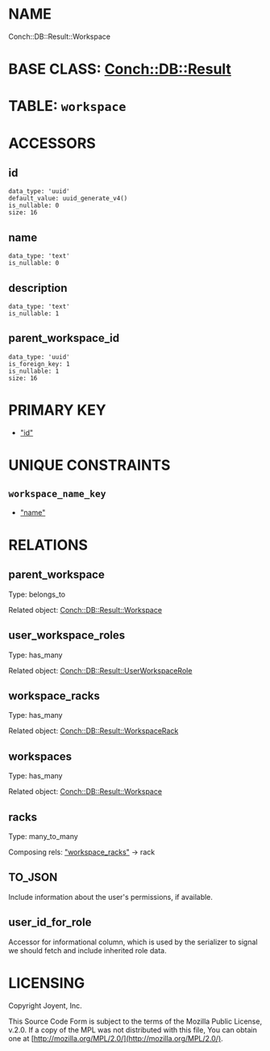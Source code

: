 # NAME

Conch::DB::Result::Workspace

# BASE CLASS: [Conch::DB::Result](/../modules/Conch::DB::Result)

# TABLE: `workspace`

# ACCESSORS

## id

```
data_type: 'uuid'
default_value: uuid_generate_v4()
is_nullable: 0
size: 16
```

## name

```
data_type: 'text'
is_nullable: 0
```

## description

```
data_type: 'text'
is_nullable: 1
```

## parent\_workspace\_id

```
data_type: 'uuid'
is_foreign_key: 1
is_nullable: 1
size: 16
```

# PRIMARY KEY

- ["id"](#id)

# UNIQUE CONSTRAINTS

## `workspace_name_key`

- ["name"](#name)

# RELATIONS

## parent\_workspace

Type: belongs\_to

Related object: [Conch::DB::Result::Workspace](/../modules/Conch::DB::Result::Workspace)

## user\_workspace\_roles

Type: has\_many

Related object: [Conch::DB::Result::UserWorkspaceRole](/../modules/Conch::DB::Result::UserWorkspaceRole)

## workspace\_racks

Type: has\_many

Related object: [Conch::DB::Result::WorkspaceRack](/../modules/Conch::DB::Result::WorkspaceRack)

## workspaces

Type: has\_many

Related object: [Conch::DB::Result::Workspace](/../modules/Conch::DB::Result::Workspace)

## racks

Type: many\_to\_many

Composing rels: ["workspace\_racks"](#workspace_racks) -> rack

## TO\_JSON

Include information about the user's permissions, if available.

## user\_id\_for\_role

Accessor for informational column, which is used by the serializer to signal we should fetch
and include inherited role data.

# LICENSING

Copyright Joyent, Inc.

This Source Code Form is subject to the terms of the Mozilla Public License,
v.2.0. If a copy of the MPL was not distributed with this file, You can obtain
one at [http://mozilla.org/MPL/2.0/](http://mozilla.org/MPL/2.0/).
